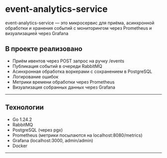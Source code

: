 # event-analytics-service

event-analytics-service — это микросервис для приёма, асинхронной обработки и хранения событий
с мониторингом через Prometheus и визуализацией через Grafana

## В проекте реализовано

- Приём ивентов через POST запрос на ручку /events
- Публикация событий в очереди RabbitMQ
- Асинхронная обработка воркерами с сохранением в PostgreSQL
- Логирование ошибок
- Метрики времени обработки через Prometheus
- Визуализация собранных данных через Grafana

---

## Технологии

- Go 1.24.2
- RabbitMQ
- PostgreSQL (через pgx)
- Prometheus (метрики посылаются на localhost:8080/metrics)
- Grafana (localhost:3000, admin/admin)
- Docker
---